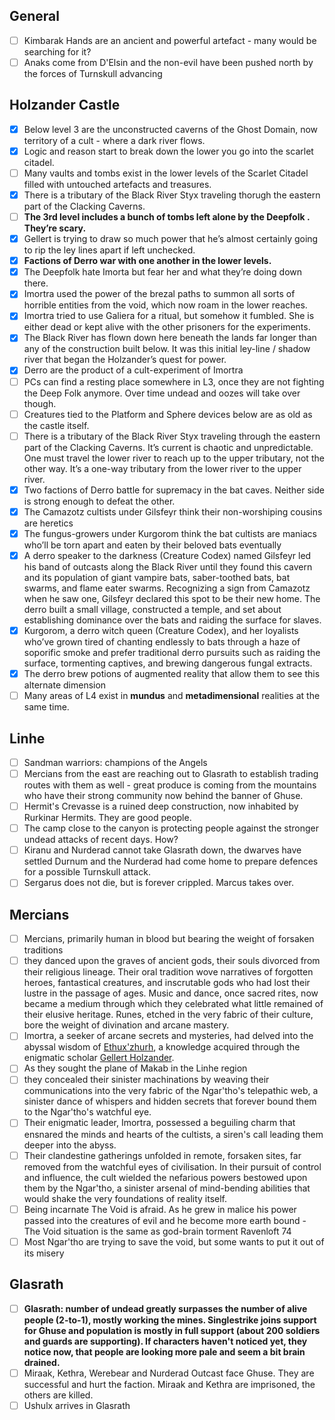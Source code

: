 ## General

- [ ] Kimbarak Hands are an ancient and powerful artefact - many would be searching for it?
- [ ] Anaks come from D'Elsin and the non-evil have been pushed north by the forces of Turnskull advancing

## Holzander Castle

- [x] Below level 3 are the unconstructed caverns of the Ghost Domain, now territory of a cult - where a dark river flows.
- [x] Logic and reason start to break down the lower you go into the scarlet citadel.
- [ ] Many vaults and tombs exist in the lower levels of the Scarlet Citadel filled with untouched artefacts and treasures.
- [x] There is a tributary of the Black River Styx traveling thorugh the eastern part of the Clacking Caverns.
- [ ] **The 3rd level includes a bunch of tombs left alone by the Deepfolk . They’re scary.**
- [x] Gellert is trying to draw so much power that he’s almost certainly going to rip the ley lines apart if left unchecked.
- [x] **Factions of Derro war with one another in the lower levels.**
- [x] The Deepfolk hate Imorta but fear her and what they’re doing down there.
- [x] Imortra used the power of the brezal paths to summon all sorts of horrible entities from the void, which now roam in the lower reaches.
- [x] Imortra tried to use Galiera for a ritual, but somehow it fumbled. She is either dead or kept alive with the other prisoners for the experiments.
- [x] The Black River has flown down here beneath the lands far longer than any of the construction built below. It was this initial ley-line / shadow river that began the Holzander’s quest for power.
- [x] Derro are the product of a cult-experiment of Imortra
- [ ] PCs can find a resting place somewhere in L3, once they are not fighting the Deep Folk anymore. Over time undead and oozes will take over though.
- [ ] Creatures tied to the Platform and Sphere devices below are as old as the castle itself.
- [ ] There is a tributary of the Black River Styx traveling through the eastern part of the Clacking Caverns. It’s current is chaotic and unpredictable. One must travel the lower river to reach up to the upper tributary, not the other way. It’s a one-way tributary from the lower river to the upper river.
- [x] Two factions of Derro battle for supremacy in the bat caves. Neither side is strong enough to defeat the other.
- [x] The Camazotz cultists under Gilsfeyr think their non-worshiping cousins are heretics
- [x] The fungus-growers under Kurgorom think the bat cultists are maniacs who’ll be torn apart and eaten by their beloved bats eventually
- [x] A derro speaker to the darkness (Creature Codex) named Gilsfeyr led his band of outcasts along the Black River until they found this cavern and its population of giant vampire bats, saber-toothed bats, bat swarms, and flame eater swarms. Recognizing a sign from Camazotz when he saw one, Gilsfeyr declared this spot to be their new home. The derro built a small village, constructed a temple, and set about establishing dominance over the bats and raiding the surface for slaves.
- [x] Kurgorom, a derro witch queen (Creature Codex), and her loyalists who’ve grown tired of chanting endlessly to bats through a haze of soporific smoke and prefer traditional derro pursuits such as raiding the surface, tormenting captives, and brewing dangerous fungal extracts.
- [x] The derro brew potions of augmented reality that allow them to see this alternate dimension
- [ ] Many areas of L4 exist in **mundus** and **metadimensional** realities at the same time.

## Linhe

- [ ] Sandman warriors: champions of the Angels
- [ ] Mercians from the east are reaching out to Glasrath to establish trading routes with them as well - great produce is coming from the mountains who have their strong community now behind the banner of Ghuse.
- [ ] Hermit's Crevasse is a ruined deep construction, now inhabited by Rurkinar Hermits. They are good people.
- [ ] The camp close to the canyon is protecting people against the stronger undead attacks of recent days. How?
- [ ] Kiranu and Nurderad cannot take Glasrath down, the dwarves have settled Durnum and the Nurderad had come home to prepare defences for a possible Turnskull attack.
- [ ] Sergarus does not die, but is forever crippled. Marcus takes over.

## Mercians

- [ ] Mercians, primarily human in blood but bearing the weight of forsaken traditions
- [ ] they danced upon the graves of ancient gods, their souls divorced from their religious lineage. Their oral tradition wove narratives of forgotten heroes, fantastical creatures, and inscrutable gods who had lost their lustre in the passage of ages. Music and dance, once sacred rites, now became a medium through which they celebrated what little remained of their elusive heritage. Runes, etched in the very fabric of their culture, bore the weight of divination and arcane mastery. 
- [ ] Imortra, a seeker of arcane secrets and mysteries, had delved into the abyssal wisdom of [Ethux'zhurh](arrival/context/religions.md#Ethux'zhurh), a knowledge acquired through the enigmatic scholar [Gellert Holzander](arrival/npcs/gellert.md). 
- [ ] As they sought the plane of Makab in the Linhe region
- [ ] they concealed their sinister machinations by weaving their communications into the very fabric of the Ngar'tho's telepathic web, a sinister dance of whispers and hidden secrets that forever bound them to the Ngar'tho's watchful eye. 
- [ ] Their enigmatic leader, Imortra, possessed a beguiling charm that ensnared the minds and hearts of the cultists, a siren's call leading them deeper into the abyss.
- [ ] Their clandestine gatherings unfolded in remote, forsaken sites, far removed from the watchful eyes of civilisation. In their pursuit of control and influence, the cult wielded the nefarious powers bestowed upon them by the Ngar'tho, a sinister arsenal of mind-bending abilities that would shake the very foundations of reality itself.
- [ ] Being incarnate The Void is afraid. As he grew in malice his power passed into the creatures of evil and he become more earth bound - The Void situation is the same as god-brain torment Ravenloft 74
- [ ] Most Ngar'tho are trying to save the void, but some wants to put it out of its misery

## Glasrath

- [ ] **Glasrath: number of undead greatly surpasses the number of alive people (2-to-1), mostly working the mines. Singlestrike joins support for Ghuse and population is mostly in full support (about 200 soldiers and guards are supporting). If characters haven't noticed yet, they notice now, that people are looking more pale and seem a bit brain drained.**
- [ ] Miraak, Kethra, Werebear and Nurderad Outcast face Ghuse. They are successful and hurt the faction. Miraak and Kethra are imprisoned, the others are killed.
- [ ] Ushulx arrives in Glasrath
